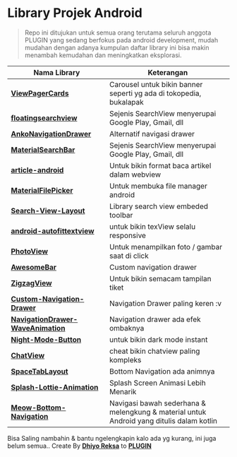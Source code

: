 #  **Library Projek Android**

> Repo ini ditujukan untuk semua orang terutama seluruh anggota PLUGIN yang sedang berfokus pada android development, mudah mudahan dengan adanya kumpulan daftar library ini bisa makin menambah kemudahan dan meningkatkan eksplorasi.

| Nama Library | Keterangan |
| --- | --- |
| **[ViewPagerCards](https://github.com/rubensousa/ViewPagerCards)** | Carousel untuk bikin banner seperti yg ada di tokopedia, bukalapak |
| **[floatingsearchview](https://github.com/arimorty/floatingsearchview)** | Sejenis SearchView menyerupai Google Play, Gmail, dll |
| **[AnkoNavigationDrawer](https://github.com/utsmannn/AnkoNavigationDrawer)** | Alternatif navigasi drawer |
| **[MaterialSearchBar](https://github.com/mancj/MaterialSearchBar)** | Sejenis SearchView menyerupai Google Play, Gmail, dll |
| **[article-android](https://github.com/klinker41/article-android)** | Untuk bikin format baca artikel dalam webview |
| **[MaterialFilePicker](https://github.com/nbsp-team/MaterialFilePicker)** | Untuk membuka file manager android |
| **[Search-View-Layout](https://github.com/sahildave/Search-View-Layout)** | Library search view embeded toolbar |
| **[android-autofittextview](https://github.com/drawers/android-autofittextview)** | untuk bikin texView selalu responsive |
| **[PhotoView](https://github.com/chrisbanes/PhotoView)** | Untuk menampilkan foto / gambar saat di click |
| **[AwesomeBar](https://github.com/florent37/AwesomeBar)** | Custom navigation drawer |
| **[ZigzagView](https://github.com/beigirad/ZigzagView)** | Untuk bikin semacam tampilan tiket |
| **[Custom-Navigation-Drawer](https://github.com/shrikanth7698/Custom-Navigation-Drawer)** | Navigation Drawer paling keren :v |
| **[NavigationDrawer-WaveAnimation](https://github.com/joseph27/NavigationDrawer-WaveAnimation)** | Navigation drawer ada efek ombaknya |
| **[Night-Mode-Button](https://github.com/shrikanth7698/Night-Mode-Button)** | untuk bikin dark mode instant |
| **[ChatView](https://github.com/shrikanth7698/ChatView)** | cheat bikin chatview paling kompleks |
| **[SpaceTabLayout](https://github.com/long1eu/SpaceTabLayout)** | Bottom Navigation ada animnya |
| **[Splash-Lottie-Animation](https://github.com/airbnb/lottie-android)** | Splash Screen Animasi Lebih Menarik |
| **[Meow-Bottom-Navigation](https://github.com/shetmobile/MeowBottomNavigation)** | Navigasi bawah sederhana & melengkung & material untuk Android yang ditulis dalam kotlin |



Bisa Saling nambahin & bantu ngelengkapin kalo ada yg kurang, ini juga belum semua..
Create By **[Dhiyo Reksa](https://github.com/dhiyo7)** to **[PLUGIN](https://github.com/plugintegal)**
